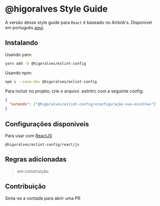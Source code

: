 # @higoralves Style Guide

A versão desse style guide para `React` é baseado no Airbnb's. Disponível em português [aqui](https://github.com/ronal2do/airbnb-react-styleguide).

## Instalando

Usando yarn:

```bash
yarn add -D @higoralves/eslint-config
```

Usando npm:

```bash
npm i --save-dev @higoralves/eslint-config
```

Para incluir no projeto, crie o arquivo .eslintrc com a seguinte config:

```json
{
  "extends": ["@higoralves/eslint-config/<configuração-sua-escolha>"]
}
```

## Configurações disponiveis

Para usar com [ReactJS](https://reactjs.org/)
```
@higoralves/eslint-config/react/js
```

## Regras adicionadas

> em construição

## Contribuição
Sinta-se a vontade para abrir uma PR